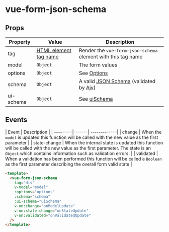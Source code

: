 # vue-form-json-schema

## Props

| Property | Value | Description  |
| ---------|-------| -------------|
| tag | [HTML element tag name](https://developer.mozilla.org/en-US/docs/Web/HTML/Element) | Render the `vue-form-json-schema` element with this tag name |
| model | `Object` | The form values |
| options | `Object` | See [Options](options.md) |
| schema | `Object` | A valid [JSON Schema]( http://json-schema.org/) (validated by [Ajv](https://github.com/epoberezkin/ajv)) |
| ui-schema | `Object` | See [uiSchema](ui-schema.md) |

## Events

| Event | Description  |
| ---------|-------| -------------|
| change | When the `model` is updated this function will be called with the new value as the first parameter |
| state-change | When the internal state is updated this function will be called with the new value as the first parameter. The state is an `Object` which contains information such as validation errors. |
| validated | When a validation has been performed this function will be called a `Boolean` as the first parameter describing the overall form valid state |

```html
<template>
  <vue-form-json-schema
    tag="div"
    v-model="model"
    :options="options"
    :schema="schema"
    :ui-schema="uiSchema"
    v-on:change="onModelUpdate"
    v-on:state-change="onStateUpdate"
    v-on:validated="onValidatedUpdate"
  />
</template>
```
